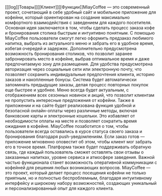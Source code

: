 [[[log]]Товары]][[Клиент]][[Функции]]MiayCoffee — это современный проект, сочетающий в себе удобный сайт и мобильное приложение для кофейни, который ориентирован на создание максимально комфортного взаимодействия с заведением для каждого посетителя. Основная идея заключается в том, чтобы сделать процесс заказа кофе и бронирования столика быстрым и интуитивно понятным. С помощью MiayCoffee пользователи смогут легко оформить предзаказ любимого напитка, выбрать из актуального меню и забрать его в удобное время, избегая очередей и задержек. Дополнительно предусмотрена возможность бронирования столиков, что позволит заранее забронировать место в кофейне, выбрав оптимальное время и даже предпочитаемую зону для размещения.
Для удобства предусмотрена авторизация через социальные сети или электронную почту, что позволяет сохранить индивидуальные предпочтения клиента, историю заказов и накопленные бонусы. Система будет автоматически запоминать предыдущие заказы, делая процесс повторных покупок еще быстрее и удобнее. Меню всегда будет актуальным, с отображением всех сезонных новинок и акций, что позволит клиентам не пропустить интересные предложения от кофейни.
Также в приложении и на сайте будет реализована функция удобной и безопасной онлайн-оплаты через различные методы, включая банковские карты и электронные кошельки. Это избавляет от необходимости оплаты на месте и позволяет сократить время ожидания в кофейне. MiayCoffee позаботится о том, чтобы пользователи всегда оставались в курсе статуса своего заказа и бронирования благодаря push-уведомлениям. Если заказ готов — приложение мгновенно оповестит об этом, чтобы клиент мог забрать его в точное время.
Платформа также будет поддерживать обратную связь, где каждый пользователь сможет оставлять свои отзывы о заказанных напитках, уровне сервиса и атмосфере заведения. Важной частью функционала станет возможность оперативной коммуникации с кофейней для решения любых возникающих вопросов. MiayCoffee — это проект, который делает процесс посещения кофейни не только приятным, но и полностью беспроблемным, благодаря интуитивному интерфейсу и широкому набору возможностей, создающих уникальный и персонализированный опыт для каждого клиента.
